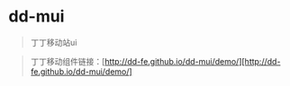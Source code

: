 dd-mui
=====

> 丁丁移动站ui


> 丁丁移动组件链接：[http://dd-fe.github.io/dd-mui/demo/][http://dd-fe.github.io/dd-mui/demo/]




